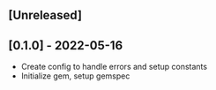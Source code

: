 ## [Unreleased]

## [0.1.0] - 2022-05-16

- Create config to handle errors and setup constants
- Initialize gem, setup gemspec
